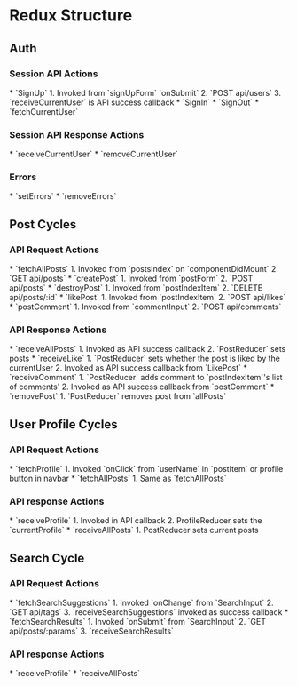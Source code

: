 <h1>Redux Structure</h1>

<h2>Auth</h2>

<h3>Session API Actions</h3>
* `SignUp`
  1. Invoked from `signUpForm` `onSubmit`
  2. `POST api/users`
  3. `receiveCurrentUser` is API success callback
* `SignIn`
* `SignOut`
* `fetchCurrentUser`

<h3>Session API Response Actions</h3>
* `receiveCurrentUser`
* `removeCurrentUser`

<h3>Errors</h3>
* `setErrors`
* `removeErrors`

<h2>Post Cycles</h2>

<h3>API Request Actions</h3>
* `fetchAllPosts`
  1. Invoked from `postsIndex` on `componentDidMount`
  2. `GET api/posts`
* `createPost`
  1. Invoked from `postForm`
  2. `POST api/posts`
* `destroyPost`
  1. Invoked from `postIndexItem`
  2. `DELETE api/posts/:id`
* `likePost`
  1. Invoked from `postIndexItem`
  2. `POST api/likes`
* `postComment`
  1. Invoked from `commentInput`
  2. `POST api/comments`


<h3>API Response Actions</h3>
* `receiveAllPosts`
  1. Invoked as API success callback
  2. `PostReducer` sets posts
* `receiveLike`
  1. `PostReducer` sets whether the post is liked by the currentUser
  2. Invoked as API success callback from `LikePost`
* `receiveComment`
  1. `PostReducer` adds comment to `postIndexItem`'s list of comments'
  2. Invoked as API success callback from `postComment`
* `removePost`
  1. `PostReducer` removes post from `allPosts`

<h2>User Profile Cycles</h2>

<h3>API Request Actions</h3>
* `fetchProfile`
  1. Invoked `onClick` from `userName` in `postItem` or profile button in navbar
* `fetchAllPosts`
  1. Same as `fetchAllPosts`

<h3>API response Actions</h3>
* `receiveProfile`
  1. Invoked in API callback
  2. ProfileReducer sets the `currentProfile`
* `receiveAllPosts`
  1. PostReducer sets current posts

<h2>Search Cycle</h2>

<h3>API Request Actions</h3>
* `fetchSearchSuggestions`
  1. Invoked `onChange` from `SearchInput`
  2. `GET api/tags`
  3. `receiveSearchSuggestions` invoked as success callback
* `fetchSearchResults`
  1. Invoked `onSubmit` from `SearchInput`
  2. `GET api/posts/:params`
  3. `receiveSearchResults`
<h3>API response Actions</h3>
* `receiveProfile`
* `receiveAllPosts`
